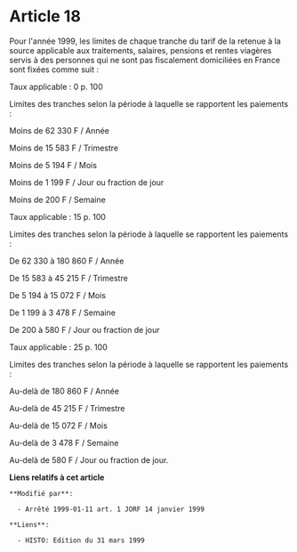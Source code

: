 # Article 18

Pour l'année 1999, les limites de chaque tranche du tarif de la retenue à la source applicable aux traitements, salaires,
pensions et rentes viagères servis à des personnes qui ne sont pas fiscalement domiciliées en France sont fixées comme suit :

Taux applicable : 0 p. 100

Limites des tranches selon la période à laquelle se rapportent les paiements :

Moins de 62 330 F / Année

Moins de 15 583 F / Trimestre

Moins de 5 194 F / Mois

Moins de 1 199 F / Jour ou fraction de jour

Moins de 200 F / Semaine

Taux applicable : 15 p. 100

Limites des tranches selon la période à laquelle se rapportent les paiements :

De 62 330 à 180 860 F / Année

De 15 583 à 45 215 F / Trimestre

De 5 194 à 15 072 F / Mois

De 1 199 à 3 478 F / Semaine

De 200 à 580 F / Jour ou fraction de jour

Taux applicable : 25 p. 100

Limites des tranches selon la période à laquelle se rapportent les paiements :

Au-delà de 180 860 F / Année

Au-delà de 45 215 F / Trimestre

Au-delà de 15 072 F / Mois

Au-delà de 3 478 F / Semaine

Au-delà de 580 F / Jour ou fraction de jour.

**Liens relatifs à cet article**

	**Modifié par**:

	  - Arrêté 1999-01-11 art. 1 JORF 14 janvier 1999

	**Liens**:

	  - HISTO: Edition du 31 mars 1999
